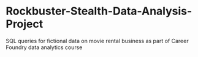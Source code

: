 # Rockbuster-Stealth-Data-Analysis-Project
SQL queries for fictional data on movie rental business as part of Career Foundry data analytics course
